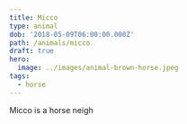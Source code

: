 ```yaml
---
title: Micco
type: animal
dob: '2018-05-09T06:00:00.000Z'
path: /animals/micco
draft: true
hero:
  image: ../images/animal-brown-horse.jpeg
tags:
  - horse
---
```

Micco is a horse neigh